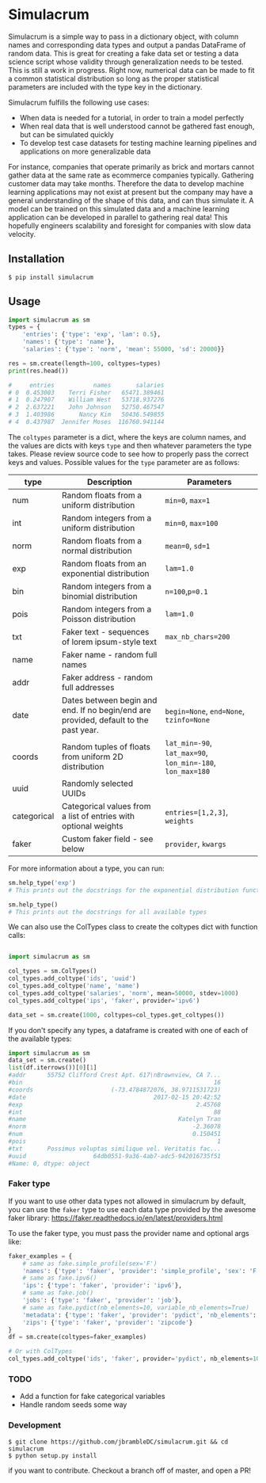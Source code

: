 # Simulacrum

Simulacrum is a simple way to pass in a dictionary object, with column names and corresponding data types and output a pandas DataFrame of random data. This is great for creating a fake data set or testing a data science script whose validity through generalization needs to be tested. This is still a work in progress. Right now, numerical data can be made to fit a common statistical distribution so long as the proper statistical parameters are included with the type key in the dictionary.

Simulacrum fulfills the following use cases:
- When data is needed for a tutorial, in order to train a model perfectly
- When real data that is well understood cannot be gathered fast enough, but can be simulated quickly
- To develop test case datasets for testing machine learning pipelines and applications on more generalizable data

For instance, companies that operate primarily as brick and mortars cannot gather data at
the same rate as ecommerce companies typically. Gathering customer data may take months. Therefore the data to develop machine learning applications may not exist at
present but the company may have a general understanding of the shape of this data, and can thus simulate it. A model can be
trained on this simulated data and a machine learning application can be developed in parallel to gathering real data! This
hopefully engineers scalability and foresight for companies with slow data velocity.

## Installation

```
$ pip install simulacrum
```

## Usage
```python
import simulacrum as sm
types = {
    'entries': {'type': 'exp', 'lam': 0.5},
    'names': {'type': 'name'},
    'salaries': {'type': 'norm', 'mean': 55000, 'sd': 20000}}

res = sm.create(length=100, coltypes=types)
print(res.head())

#     entries           names       salaries
# 0  0.453003    Terri Fisher   65471.389461
# 1  0.247907    William West   53718.937276
# 2  2.637221    John Johnson   52750.467547
# 3  1.403986       Nancy Kim   50436.549855
# 4  0.437987  Jennifer Moses  116760.941144
```
The `coltypes` parameter is a dict, where the keys are column names, and the
values are dicts with keys `type` and then whatever parameters the type takes. 
Please review source code to see how to properly pass the correct keys and
values. Possible values for the `type` parameter are as follows:

type|Description|Parameters
---|---|---
num|Random floats from a uniform distribution|`min=0`, `max=1`
int|Random integers from a uniform distribution|`min=0`, `max=100`
norm|Random floats from a normal distribution|`mean=0`, `sd=1`
exp|Random floats from an exponential distribution|`lam=1.0`
bin|Random integers from a binomial distribution|`n=100`,`p=0.1`
pois|Random integers from a Poisson distribution|`lam=1.0`
txt|Faker text - sequences of lorem ipsum-style text|`max_nb_chars=200`
name|Faker name - random full names|
addr|Faker address - random full addresses|
date|Dates between begin and end.  If no begin/end are provided, default to the past year.|`begin=None`, `end=None`, `tzinfo=None`
coords|Random tuples of floats from uniform 2D distribution|`lat_min=-90`, `lat_max=90`, `lon_min=-180`, `lon_max=180`
uuid|Randomly selected UUIDs|
categorical|Categorical values from a list of entries with optional weights|`entries=[1,2,3]`, `weights`
faker|Custom faker field - see below|`provider`, `kwargs`

For more information about a type, you can run:

```python
sm.help_type('exp')
# This prints out the docstrings for the exponential distribution function, including any parameters

sm.help_type()
# This prints out the docstrings for all available types
```

We can also use the ColTypes class to create the coltypes dict with function calls:

```python

import simulacrum as sm

col_types = sm.ColTypes()
col_types.add_coltype('ids', 'uuid')
col_types.add_coltype('name', 'name')
col_types.add_coltype('salaries', 'norm', mean=50000, stdev=1000)
col_types.add_coltype('ips', 'faker', provider='ipv6')

data_set = sm.create(1000, coltypes=col_types.get_coltypes())
```

If you don't specify any types, a dataframe is created with one of each of the available types:

```python
import simulacrum as sm
data_set = sm.create()
list(df.iterrows())[0][1]
#addr      55752 Clifford Crest Apt. 617\nBrownview, CA 7...
#bin                                                      16
#coords                      (-73.4784872076, 38.9711531723)
#date                                    2017-02-15 20:42:52
#exp                                                 2.45768
#int                                                      88
#name                                           Katelyn Tran
#norm                                               -2.36078
#num                                                0.150451
#pois                                                      1
#txt       Possimus voluptas similique vel. Veritatis fac...
#uuid                   64db0551-9a36-4ab7-adc5-942016735f51
#Name: 0, dtype: object
```

### Faker type

If you want to use other data types not allowed in simulacrum by default, you can use the `faker` type to use each data type provided by the awesome faker library: https://faker.readthedocs.io/en/latest/providers.html

To use the faker type, you must pass the provider name and optional args like:

```python
faker_examples = {
    # same as fake.simple_profile(sex='F')
    'names': {'type': 'faker', 'provider': 'simple_profile', 'sex': 'F'},
    # same as fake.ipv6()
    'ips': {'type': 'faker', 'provider': 'ipv6'},
    # same as fake.job()
    'jobs': {'type': 'faker', 'provider': 'job'},
    # same as fake.pydict(nb_elements=10, variable_nb_elements=True)
    'metadata': {'type': 'faker', 'provider': 'pydict', 'nb_elements': 10, 'variable_nb_elements': True},
    'zips': {'type': 'faker', 'provider': 'zipcode'}
}
df = sm.create(coltypes=faker_examples)

# Or with ColTypes
col_types.add_coltype('ids', 'faker', provider='pydict', nb_elements=10, variable_nb_elements=True)
```

### TODO
- Add a function for fake categorical variables
- Handle random seeds some way

### Development

```
$ git clone https://github.com/jbrambleDC/simulacrum.git && cd simulacrum
$ python setup.py install
```
if you want to contribute. Checkout a branch off of master, and open a PR!

